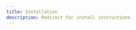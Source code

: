```yaml
---
title: Installation
description: Redirect for install instructions
---
```


<script setup>
import {useRouter} from 'vitepress';
const router = useRouter();
router.go('/install');
</script>
